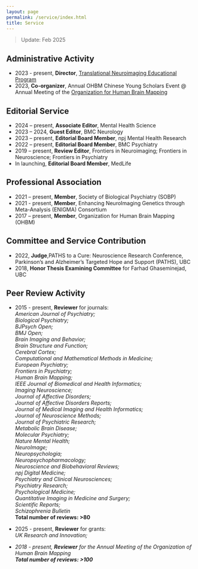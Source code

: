 ```yaml
---
layout: page
permalink: /service/index.html
title: Service
---
```

> Update: Feb 2025


## Administrative Activity
- 2023 - present, **Director**, [Translational Neuroimaging Educational Program](https://www.translational-neuro.org)
- 2023, **Co-organizer**, Annual OHBM Chinese Young Scholars Event @ Annual Meeting of the [Organization for Human Brain Mapping](https://www.humanbrainmapping.org/i4a/pages/index.cfm?pageid=1)

## Editorial Service
- 2024 – present, **Associate Editor**, Mental Health Science
- 2023 – 2024, **Guest Editor**, BMC Neurology
- 2023 – present, **Editorial Board Member**, npj Mental Health Research
- 2022 – present, **Editorial Board Member**, BMC Psychiatry
- 2019 – present, **Review Editor**, Frontiers in Neuroimaging; Frontiers in Neuroscience; Frontiers in Psychiatry
- In launching, **Editorial Board Member**, MedLife

## Professional Association
- 2021 – present, **Member**, Society of Biological Psychiatry (SOBP)
- 2021 - present, **Member**, Enhancing NeuroImaging Genetics through Meta-Analysis (ENIGMA) Consortium
- 2017 – present, **Member**, Organization for Human Brain Mapping (OHBM)

## Committee and Service Contribution
- 2022, **Judge**,PATHS to a Cure: Neuroscience Research Conference, Parkinson’s and Alzheimer’s Targeted Hope and Support (PATHS), UBC
- 2018, **Honor Thesis Examining Committee** for Farhad Ghaseminejad, UBC 

## Peer Review Activity
- 2015 - present, **Reviewer** for journals:<br>
  <i>American Journal of Psychiatry;<br>
  Biological Psychiatry;<br>
  BJPsych Open;<br>
  BMJ Open;<br>
  Brain Imaging and Behavior;<br>
  Brain Structure and Function;<br>
  Cerebral Cortex;<br>
  Computational and Mathematical Methods in Medicine;<br>
  European Psychiatry;<br>
  Frontiers in Psychiatry;<br>
  Human Brain Mapping;<br>
  IEEE Journal of Biomedical and Health Informatics;<br>
  Imaging Neuroscience;<br>
  Journal of Affective Disorders;<br>
  Journal of Affective Disorders Reports;<br>
  Journal of Medical Imaging and Health Informatics;<br>
  Journal of Neuroscience Methods;<br>
  Journal of Psychiatric Research;<br>
  Metabolic Brain Disease;<br>
  Molecular Psychiatry;<br>
  Nature Mental Health;<br>
  NeuroImage;<br>
  Neuropsychologia;<br>
  Neuropsychopharmacology;<br>
  Neuroscience and Biobehavioral Reviews;<br>
  npj Digital Medicine;<br>
  Psychiatry and Clinical Neurosciences;<br>
  Psychiatry Research;<br>
  Psychological Medicine;<br>
  Quantitative Imaging in Medicine and Surgery;<br>
  Scientific Reports;<br>
  Schizophrenia Bulletin</i><br>
  **Total number of reviews: >80**
- 2025 - present, **Reviewer** for grants:<br>
  <i>UK Research and Innovation;<br>
  
- 2018 - present, **Reviewer** for the <i>Annual Meeting of the Organization of Human Brain Mapping</i><br>
  **Total number of reviews: >100**

<br>


